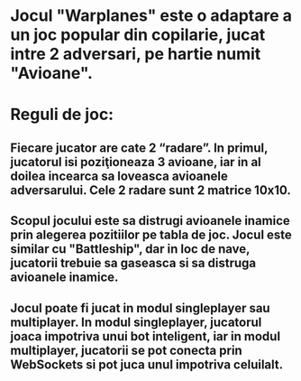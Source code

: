 # Jocul "Warplanes" este o adaptare a un joc popular din copilarie, jucat intre 2 adversari, pe hartie numit "Avioane".

# Reguli de joc:
## Fiecare jucator are cate 2 “radare”. In primul, jucatorul isi poziţioneaza 3 avioane, iar in al doilea incearca sa loveasca avioanele adversarului. Cele 2 radare sunt 2 matrice 10x10.

 <!-- este construit cu React si Node.js si permite jucatorilor sa joace impotriva unui bot inteligent sau in mod multiplayer cu ajutorul WebSockets. -->
## Scopul jocului este sa distrugi avioanele inamice prin alegerea pozitiilor pe tabla de joc. Jocul este similar cu "Battleship", dar in loc de nave, jucatorii trebuie sa gaseasca si sa distruga avioanele inamice.

## Jocul poate fi jucat in modul singleplayer sau multiplayer. In modul singleplayer, jucatorul joaca impotriva unui bot inteligent, iar in modul multiplayer, jucatorii se pot conecta prin WebSockets si pot juca unul impotriva celuilalt.
